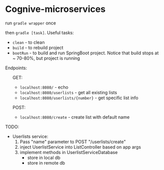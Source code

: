 # Cognive-microservices

<p>
run <code>gradle wrapper</code> once
</p>
    then <code>gradle [task]</code>. Useful tasks:
        <ul>
            <li><code>clean</code> - to clean</li>
            <li><code>build</code> - to rebuild project</li>
            <li><code>bootRun</code> - to build and run SpringBoot project. 
            Notice that build stops at ~ 70-80%, but project is running</li>
        </ul>


<div>Endpoints:
    <ul>
        <p>GET:</p>
            <ul>
                <li><code>localhost:8080/</code> - echo</li>
                <li><code>localhost:8080/userlists</code> - get all existing lists</li>
                <li><code>localhost:8080/userlists/{number}</code> - get specific list info</li>
            </ul>
        <p>POST:</p>
            <ul>
                <li><code>localhost:8080/create</code> - create list with default name</li>
            </ul>
    </ul>
    
</div>
<p>
TODO:
</p>
    <ul>
        <li>Userlists service:
            <ol>
                <li>Pass "name" parameter to POST "/userlists/create"</li>
                <li>inject UserlistService into ListController based on app args</li>
                <li>implement methods in UserlistServiceDatabase
                    <ul>
                        <li>store in local db</li>
                        <li>store in remote db</li>
                    </ul>
                </li>
            </ol>
        </li>
    </ul>